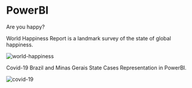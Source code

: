 # PowerBI

<p> Are you happy? </p>
World Happiness Report is a landmark survey of the state of global happiness.

![world-happiness](https://user-images.githubusercontent.com/62572101/201765844-5acaa5fc-1deb-4802-86a2-d194a84fbe5c.gif)


Covid-19 Brazil and Minas Gerais State Cases Representation in PowerBI.

![covid-19](https://user-images.githubusercontent.com/62572101/200144778-59804860-bf11-4157-ac85-468ee8a4e3be.gif)
